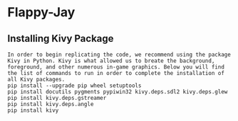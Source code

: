 # Flappy-Jay

## Installing Kivy Package
    In order to begin replicating the code, we recommend using the package Kivy in Python. Kivy is what allowed us to breate the background, foreground, and other numerous in-game graphics. Below you will find the list of commands to run in order to complete the installation of all Kivy packages.
    pip install --upgrade pip wheel setuptools
    pip install docutils pygments pypiwin32 kivy.deps.sdl2 kivy.deps.glew
    pip install kivy.deps.gstreamer
    pip install kivy.deps.angle
    pip install kivy
